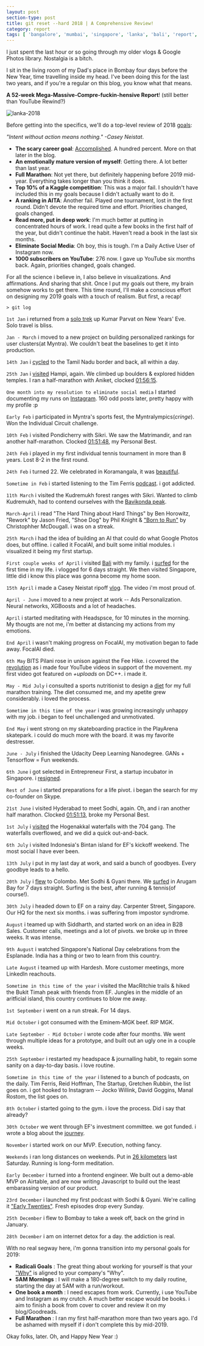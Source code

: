 ```yaml
---
layout: post
section-type: post
title: git reset --hard 2018 | A Comprehensive Review! 
category: report
tags: [ 'bangalore', 'mumbai', 'singapore', 'lanka', 'bali', 'report', 'startup' ]
---
```


I just spent the last hour or so going through my older vlogs & Google Photos library. Nostalgia is a bitch.

I sit in the living room of my Dad's place in Bombay four days before the New Year, time travelling inside my head. I've been doing this for the last two years, and if you're a regular on this blog, you know what that means.

**A 52-week Mega-Massive-Compre-fuckin-hensive Report**! (still better than YouTube Rewind?)

![lanka-2018]({{site.baseurl}}/images/IMG_20180724_132932776.jpg)

Before getting into the specifics, we'll do a top-level review of 2018 [goals](https://shubh24.github.io/shubh24.github.com/report/2017/12/28/2017-was-great-2018-will-be-better.html):

*"Intent without action means nothing." -Casey Neistat*. 

 - **The scary career goal**: [Accomplished](https://shubh24.github.io/shubh24.github.com/report/2018/11/04/What-I-'ve-been-upto,-and-what-'s-next.html?fbclid=IwAR3R_CkPGj8KL8CHShgLv72oiPcD-w1SwU88bJv3pSlKkcWGn2Yr0aox5zo). A hundred percent. More on that later in the blog.
 - **An emotionally mature version of myself**: Getting there. A lot better than last year.
 - **Full Marathon**: Not yet there, but definitely happening before 2019 mid-year. Everything takes longer than you think it does.	
 - **Top 10% of a Kaggle competition**: This was a major fail. I shouldn't have included this in my goals because I didn't actually want to do it.
 - **A ranking in AITA**: Another fail. Played one tournament, lost in the first round. Didn't devote the required time and effort. Priorities changed, goals changed.
 - **Read more, put in deep work**: I'm much better at putting in concentrated hours of work. I read quite a few books in the first half of the year, but didn't continue the habit. Haven't read a book in the last six months.
 - **Eliminate Social Media**: Oh boy, this is tough. I'm a Daily Active User of Instagram now.
 - **1000 subscribers on YouTube**: 276 now. I gave up YouTube six months back. Again, priorities changed, goals changed.

For all the science i believe in, I also believe in visualizations. And affirmations. And sharing that shit. Once I put my goals out there, my brain somehow works to get there. This time round, I'll make a conscious effort on designing my 2019 goals with a touch of realism. But first, a recap!

`> git log`

`1st Jan` i returned from a [solo trek](https://youtu.be/JfXJ4HHZ8nc) up Kumar Parvat on New Years' Eve. Solo travel is bliss.

`Jan - March` i moved to a new project on building personalized rankings for user clusters(at Myntra). We couldn't beat the baselines to get it into production. 

`14th Jan` i [cycled](https://youtu.be/InuZ9XrCXfs) to the Tamil Nadu border and back, all within a day.

`25th Jan` i [visited](https://youtu.be/4q9vmEUPeaE) Hampi, again. We climbed up boulders & explored hidden temples. I ran a half-marathon with Aniket, clocked [01:56:15](https://youtu.be/ItbKiflqDS0).

`One month into my resolution to eliminate social media` I started documenting my runs on [Instagram](https://www.instagram.com/the.travelling.salesman/). 160 odd posts later, pretty happy with my profile :p

`Early Feb` i participated in Myntra's sports fest, the Myntralympics(*cringe*). Won the Individual Circuit challenge.

`10th Feb` i visited Pondicherry with Sikri. We saw the Matrimandir, and ran another half-marathon. Clocked [01:51:48](https://youtu.be/GFpYREG-pxM), my Personal Best.

`24th Feb` i played in my first individual tennis tournament in more than 8 years. Lost 8-2 in the first round.

`24th Feb` i turned 22. We celebrated in Koramangala, it was [beautiful](https://youtu.be/QjncUUCcYb8).

`Sometime in Feb` i started listening to the Tim Ferris [podcast](https://tim.blog/podcast/). i got addicted. 

`11th March` i visited the Kudremukh forest ranges with Sikri. Wanted to climb Kudremukh, had to contend ourselves with the [Bavikonda peak](https://youtu.be/9pt7tC3cPWQ).

`March-April` i read "The Hard Thing about Hard Things" by Ben Horowitz, "Rework" by Jason Fried, "Shoe Dog" by Phil Knight & ["Born to Run"](https://youtu.be/PRJfGxrZLn8) by Christophher McDougall. i was on a streak.

`25th March` i had the idea of building an AI that could do what Google Photos does, but offline. i called it FocalAI, and built some initial modules. i visualized it being my first startup.

`First couple weeks of April` i visited [Bali](https://youtu.be/r0iDl2KNkvk) with my family. i [surfed](https://youtu.be/LeDZ-51PRw0) for the first time in my life. i vlogged for 6 days straight. We then visited Singapore, little did i know this place was gonna become my home soon.

`15th April` i made a Casey Neistat ripoff [vlog](https://youtu.be/cxwfaOeLqYk). The video i'm most proud of.

`April - June` i moved to a new project at work -- Ads Personalization. Neural networks, XGBoosts and a lot of headaches.

`April` i started meditating with Headspsce, for 10 minutes in the morning. My thougts are not me, i'm better at distancing my actions from my emotions.

`End April` i wasn't making progress on FocalAI, my motivation began to fade away. FocalAI died.

`6th May` BITS Pilani rose in unison against the Fee Hike. i covered the [revolution](https://youtu.be/AnJpzTnA2hM) as i made four YouTube videos in support of the movement. my first video got featured on *+uploads* on DC++. i made it.

`May - Mid July` i consulted a sports nutritionist to design a [diet](https://photos.app.goo.gl/ibsHnsbTG54rfp5r9) for my full marathon training. The diet consumed me, and my apetite grew considerably. i loved the process.

`Sometime in this time of the year` i was growing increasingly unhappy with my job. i began to feel unchallenged and unmotivated.

`End May` i went strong on my skateboarding practice in the PlayArena skatepark. i could do much more with the board. it was my favorite destresser.

`June - July` i finished the Udacity Deep Learning Nanodegree. GANs + Tensorflow = Fun weekends.

`6th June` i got selected in Entrepreneur First, a startup incubator in Singapore. i [resigned](https://youtu.be/-HmzUS3Id1M). 

`Rest of June` i started preparations for a life pivot. i began the search for my co-founder on Skype.

`21st June` i visited Hyderabad to meet Sodhi, again. Oh, and i ran another half marathon. Clocked [01:51:13](https://youtu.be/g0xuoIRgRZU), broke my Personal Best.

`1st July` i [visited](https://youtu.be/WgtGOcuSLQs) the Hogenakkal waterfalls with the 704 gang. The waterfalls overflowed, and we did a quick out-and-back.

`6th July` i visited Indonesia's Bintan island for EF's kickoff weekend. The most social I have ever been.

`13th July` i put in my last day at work, and said a bunch of goodbyes. Every goodbye leads to a hello.

`20th July` i [flew](https://youtu.be/4wsh-ig3s_k) to Colombo. Met Sodhi & Gyani there. We [surfed](https://youtu.be/rVgJI4qvTTc) in Arugam Bay for 7 days straight. Surfing is the best, after running & tennis(of course!).

`30th July` i headed down to EF on a rainy day. Carpenter Street, Singapore. Our HQ for the next six months. i was suffering from impostor syndrome. 

`August` i teamed up with Siddharth, and started work on an idea in B2B Sales. Customer calls, meetings and a lot of pivots. we broke up in three weeks. It was intense.

`9th August` i watched Singapore's National Day celebrations from the Esplanade. India has a thing or two to learn from this country.

`Late August` i teamed up with Hardesh. More customer meetings, more LinkedIn reachouts. 

`Sometime in this time of the year` i visited the MacRitchie trails & hiked the Bukit Timah peak with friends from EF. Jungles in the middle of an aritficial island, this country continues to blow me away.

`1st September` i went on a run streak. For 14 days. 

`Mid October` i got consumed with the Eminem-MGK beef. RIP MGK.

`Late September - Mid October` i wrote code after four months. We went through multiple ideas for a prototype, and built out an ugly one in a couple weeks. 

`25th September` i restarted my headspace & journalling habit, to regain some sanity on a day-to-day basis. i love routine.

`Sometime in this time of the year` i listened to a bunch of podcasts, on the daily. Tim Ferris, Reid Hoffman, The Startup, Gretchen Rubbin, the list goes on. i got hooked to Instagram -- Jocko Willink, David Goggins, Manal Rostom, the list goes on. 

`8th October` i started going to the gym. i love the process. Did i say that already?

`30th October` we went through EF's investment committee. we got funded. i wrote a blog about the [journey](https://shubh24.github.io/shubh24.github.com/report/2018/11/04/What-I-'ve-been-upto,-and-what-'s-next.html).

`November` i started work on our MVP. Execution, nothing fancy.

`Weekends` i ran long distances on weekends. Put in [26 kilometers](https://www.instagram.com/p/BrsK-Sulz4f/) last Saturday. Running is long-form meditation.

`Early December` i turned into a frontend engineer. We built out a demo-able MVP on Airtable, and are now writing Javascript to build out the least embarassing version of our product.

`23rd December` i launched my first podcast with Sodhi & Gyani. We're calling it ["Early Twenties"](https://anchor.fm/earlytwenties). Fresh episodes drop every Sunday.

`25th December` i flew to Bombay to take a week off, back on the grind in January.

`28th December` i am on internet detox for a day. the addiction is real.

With no real segway here, i'm gonna transition into my personal goals for 2019:

 - **Radicali Goals** : The great thing about working for yourself is that your ["Why"](https://www.youtube.com/watch?v=qp0HIF3SfI4) is aligned to your company's "Why". 
 - **5AM Mornings** : I will make a 180-degree switch to my daily routine, starting the day at 5AM with a run/workout.
 - **One book a month** : I need escapes from work. Currently, i use YouTube and Instagram as my crutch. A much better escape would be books. i aim to finish a book from cover to cover and review it on my blog/Goodreads.
 - **Full Marathon** : I ran my first half-marathon more than two years ago. I'd be ashamed with myself if i don't complete this by mid-2019.

Okay folks, later. Oh, and Happy New Year :)